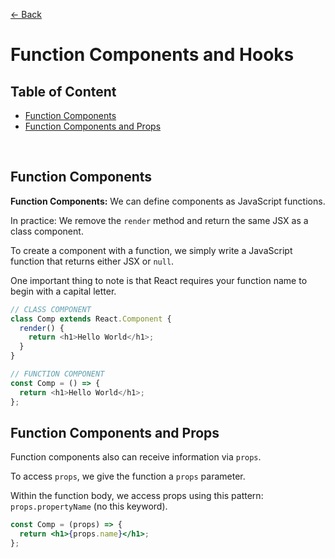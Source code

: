 [&larr; Back](./README.md)

# Function Components and Hooks

## Table of Content

- [Function Components](#function-components)
- [Function Components and Props](#function-components-and-props)

<br>

## Function Components

**Function Components:** We can define components as JavaScript functions.

In practice: We remove the `render` method and return the same JSX as a class component.

To create a component with a function, we simply write a JavaScript function that returns either JSX or `null`.

One important thing to note is that React requires your function name to begin with a capital letter.

```js
// CLASS COMPONENT
class Comp extends React.Component {
  render() {
    return <h1>Hello World</h1>;
  }
}

// FUNCTION COMPONENT
const Comp = () => {
  return <h1>Hello World</h1>;
};
```

## Function Components and Props

Function components also can receive information via `props`.

To access `props`, we give the function a `props` parameter.

Within the function body, we access props using this pattern: `props.propertyName` (no this keyword).

```jsx
const Comp = (props) => {
  return <h1>{props.name}</h1>;
};
```

<br>
